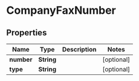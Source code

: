 
# CompanyFaxNumber

## Properties
Name | Type | Description | Notes
------------ | ------------- | ------------- | -------------
**number** | **String** |  |  [optional]
**type** | **String** |  |  [optional]



